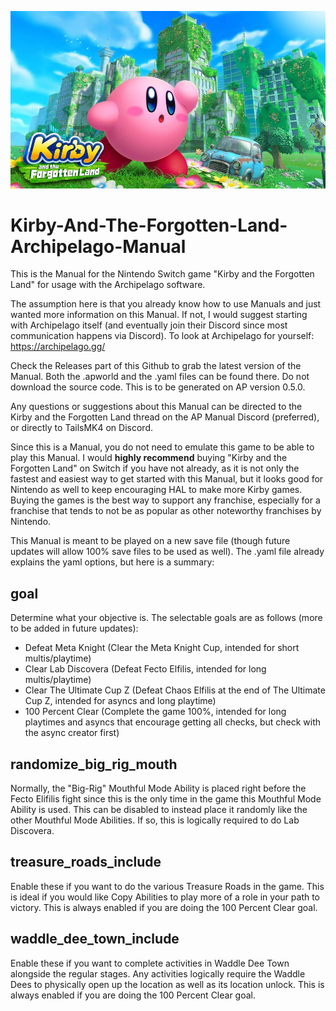 ![test](KFLImage.png)

# Kirby-And-The-Forgotten-Land-Archipelago-Manual
This is the Manual for the Nintendo Switch game "Kirby and the Forgotten Land" for usage with the Archipelago software. 

The assumption here is that you already know how to use Manuals and just wanted more information on this Manual. If not, I would suggest starting with Archipelago itself (and eventually join their Discord since most communication happens via Discord). To look at Archipelago for yourself: https://archipelago.gg/

Check the Releases part of this Github to grab the latest version of the Manual. Both the .apworld and the .yaml files can be found there. Do not download the source code. This is to be generated on AP version 0.5.0. 

Any questions or suggestions about this Manual can be directed to the Kirby and the Forgotten Land thread on the AP Manual Discord (preferred), or directly to TailsMK4 on Discord.

Since this is a Manual, you do not need to emulate this game to be able to play this Manual. I would **highly recommend** buying "Kirby and the Forgotten Land" on Switch if you have not already, as it is not only the fastest and easiest way to get started with this Manual, but it looks good for Nintendo as well to keep encouraging HAL to make more Kirby games. Buying the games is the best way to support any franchise, especially for a franchise that tends to not be as popular as other noteworthy franchises by Nintendo.

This Manual is meant to be played on a new save file (though future updates will allow 100% save files to be used as well). The .yaml file already explains the yaml options, but here is a summary:

## goal

Determine what your objective is. The selectable goals are as follows (more to be added in future updates):
- Defeat Meta Knight (Clear the Meta Knight Cup, intended for short multis/playtime)
- Clear Lab Discovera (Defeat Fecto Elfilis, intended for long multis/playtime)
- Clear The Ultimate Cup Z (Defeat Chaos Elfilis at the end of The Ultimate Cup Z, intended for asyncs and long playtime)
- 100 Percent Clear (Complete the game 100%, intended for long playtimes and asyncs that encourage getting all checks, but check with the async creator first)

## randomize_big_rig_mouth

Normally, the "Big-Rig" Mouthful Mode Ability is placed right before the Fecto Elifilis fight since this is the only time in the game this Mouthful Mode Ability is used. This can be disabled to instead place it randomly like the other Mouthful Mode Abilities. If so, this is logically required to do Lab Discovera.

## treasure_roads_include

Enable these if you want to do the various Treasure Roads in the game. This is ideal if you would like Copy Abilities to play more of a role in your path to victory. This is always enabled if you are doing the 100 Percent Clear goal.

## waddle_dee_town_include

Enable these if you want to complete activities in Waddle Dee Town alongside the regular stages. Any activities logically require the Waddle Dees to physically open up the location as well as its location unlock. This is always enabled if you are doing the 100 Percent Clear goal.

